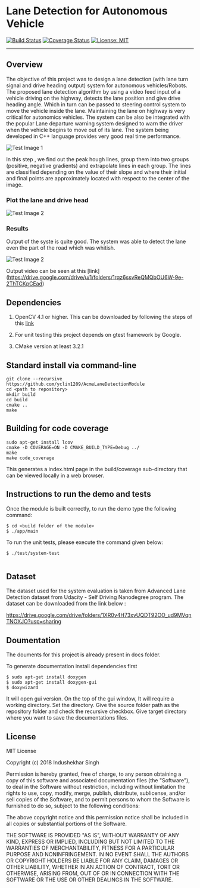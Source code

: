 # Lane Detection for Autonomous Vehicle
[![Build Status](https://travis-ci.org/Indushekhar/AcmeLaneDetectionModule.svg?branch=master)](https://travis-ci.org/Indushekhar/AcmeLaneDetectionModule)
[![Coverage Status](https://coveralls.io/repos/github/Indushekhar/AcmeLaneDetectionModule/badge.svg?branch=master)](https://coveralls.io/github/Indushekhar/AcmeLaneDetectionModule?branch=master)
[![License: MIT](https://img.shields.io/badge/License-MIT-yellow.svg)](https://opensource.org/licenses/MIT)



---
## Overview
The objective of this project was to design a lane detection (with lane turn signal and
drive heading output) system for autonomous vehicles/Robots. The proposed lane
detection algorithm by using a video feed input of a vehicle driving on the highway, detects the lane position and give drive heading angle. Which in turn can be
passed to steering control system to move the vehicle inside the lane. Maintaining
the lane on highway is very critical for autonomics vehicles. The system can be also
be integrated with the popular Lane departure warning system designed to warn the
driver when the vehicle begins to move out of its lane. The system being developed
in C++ language provides very good real time performance.

 ![Test Image 1](https://github.com/yclin1209/AcmeLaneDetectionModule/blob/master/images/ezgif.com-video-to-gif.gif) 


In this step , we find out the peak hough lines, group them into two groups (positive,
negative gradients) and extrapolate lines in each group. The lines are classified depending on the value of their slope and where their initial and final points are approximately located with respect to the center of the image.

###  Plot the lane and drive head

![Test Image 2](https://github.com/yclin1209/AcmeLaneDetectionModule/blob/master/images/plot_normal.png) 

###  Results

Output of the syste is quite good. The system was able to detect the lane even the part of the road which was whitish.

![Test Image 2](https://github.com/yclin1209/AcmeLaneDetectionModule/blob/master/images/plot.png) 


Output video can be seen at this [link] (https://drive.google.com/drive/u/1/folders/1rqz6ssvReQMQbOU6W-9e-2ThTCKpCEad)


## Dependencies
1. OpenCV 4.1 or higher. This can be downloaded by following the steps of this [link](https://opencv.org/opencv-4-1/)

2. For unit testing this project depends on gtest framework by Google.

3. CMake version at least 3.2.1


## Standard install via command-line

```
git clone --recursive https://github.com/yclin1209/AcmeLaneDetectionModule
cd <path to repository>
mkdir build
cd build
cmake ..
make
```
## Building for code coverage
```
sudo apt-get install lcov
cmake -D COVERAGE=ON -D CMAKE_BUILD_TYPE=Debug ../
make
make code_coverage

```
This generates a index.html page in the build/coverage sub-directory that can be viewed locally in a web browser.


## Instructions to run the demo and tests

Once the module is built correctly, to run the demo type the following command:

```
$ cd <build folder of the module>
$ ./app/main

```

To run the unit tests, please execute the command given below:

```
$ ./test/system-test
 

```


## Dataset
The dataset used for the system evaluation is taken from Advanced Lane Detection dataset from Udacity - Self Driving Nanodegree
program. The dataset can be downloaded from the link below :


https://drive.google.com/drive/folders/1XR0v4H73xvUQDT92OO_ud9MVqnTNOXJO?usp=sharing

## Doumentation

The douments for this project is already present in docs folder.

To generate documentation install dependencies first 

```
$ sudo apt-get install doxygen
$ sudo apt-get install doxygen-gui
$ doxywizard

```
It will open gui version. On the top of the gui window, It will require a working directory. Set the directory. Give the source folder path as the repository folder and check the recursive checkbox. Give target directory where you want to save the documentations files.


## License

MIT License

Copyright (c) 2018 Indushekhar Singh

Permission is hereby granted, free of charge, to any person obtaining a copy
of this software and associated documentation files (the "Software"), to deal
in the Software without restriction, including without limitation the rights
to use, copy, modify, merge, publish, distribute, sublicense, and/or sell
copies of the Software, and to permit persons to whom the Software is
furnished to do so, subject to the following conditions:

The above copyright notice and this permission notice shall be included in all
copies or substantial portions of the Software.

THE SOFTWARE IS PROVIDED "AS IS", WITHOUT WARRANTY OF ANY KIND, EXPRESS OR
IMPLIED, INCLUDING BUT NOT LIMITED TO THE WARRANTIES OF MERCHANTABILITY,
FITNESS FOR A PARTICULAR PURPOSE AND NONINFRINGEMENT. IN NO EVENT SHALL THE
AUTHORS OR COPYRIGHT HOLDERS BE LIABLE FOR ANY CLAIM, DAMAGES OR OTHER
LIABILITY, WHETHER IN AN ACTION OF CONTRACT, TORT OR OTHERWISE, ARISING FROM,
OUT OF OR IN CONNECTION WITH THE SOFTWARE OR THE USE OR OTHER DEALINGS IN THE
SOFTWARE.
